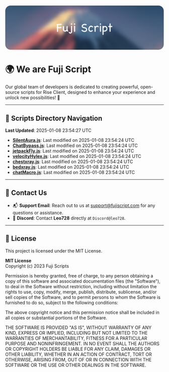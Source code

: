![Banner](.github/b.webp)

# 🌍 **We are Fuji Script**

Our global team of developers is dedicated to creating powerful, open-source scripts for Rise Client, designed to enhance your experience and unlock new possibilities! 🌟

---
<!-- SCRIPTS_NAVIGATION_START -->
## 📂 **Scripts Directory Navigation**

**Last Updated**: 2025-01-08 23:54:27 UTC

- **[SilentAura.js](scripts/SilentAura.js)**: Last modified on 2025-01-08 23:54:24 UTC
- **[ChatBypass.js](scripts/ChatBypass.js)**: Last modified on 2025-01-08 23:54:24 UTC
- **[jetpackFly.js](scripts/jetpackFly.js)**: Last modified on 2025-01-08 23:54:24 UTC
- **[velocityHylex.js](scripts/velocityHylex.js)**: Last modified on 2025-01-08 23:54:24 UTC
- **[chestxray.js](scripts/chestxray.js)**: Last modified on 2025-01-08 23:54:24 UTC
- **[bedxray.js](scripts/bedxray.js)**: Last modified on 2025-01-08 23:54:24 UTC
- **[chatMacro.js](scripts/chatMacro.js)**: Last modified on 2025-01-08 23:54:24 UTC

<!-- SCRIPTS_NAVIGATION_END -->

---

## 💬 **Contact Us**  
- 📬 **Support Email**: Reach out to us at [support@fujiscript.com](mailto:support@fujiscript.com) for any questions or assistance.  
- 💬 **Discord**: Contact **Leo728** directly at `Discord@leo728`.

---

## 📜 **License**

This project is licensed under the MIT License.  

**MIT License**  
Copyright (c) 2023 Fuji Scripts  

Permission is hereby granted, free of charge, to any person obtaining a copy of this software and associated documentation files (the "Software"), to deal in the Software without restriction, including without limitation the rights to use, copy, modify, merge, publish, distribute, sublicense, and/or sell copies of the Software, and to permit persons to whom the Software is furnished to do so, subject to the following conditions:  

The above copyright notice and this permission notice shall be included in all copies or substantial portions of the Software.  

THE SOFTWARE IS PROVIDED "AS IS", WITHOUT WARRANTY OF ANY KIND, EXPRESS OR IMPLIED, INCLUDING BUT NOT LIMITED TO THE WARRANTIES OF MERCHANTABILITY, FITNESS FOR A PARTICULAR PURPOSE AND NONINFRINGEMENT. IN NO EVENT SHALL THE AUTHORS OR COPYRIGHT HOLDERS BE LIABLE FOR ANY CLAIM, DAMAGES OR OTHER LIABILITY, WHETHER IN AN ACTION OF CONTRACT, TORT OR OTHERWISE, ARISING FROM, OUT OF OR IN CONNECTION WITH THE SOFTWARE OR THE USE OR OTHER DEALINGS IN THE SOFTWARE.  
